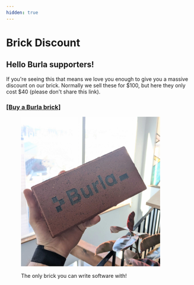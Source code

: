```yaml
---
hidden: true
---
```


# Brick Discount

## Hello Burla supporters!

If you're seeing this that means we love you enough to give you a massive discount on our brick. Normally we sell these for $100, but here they only cost $40 (please don't share this link).

### [\[Buy a Burla brick\]](https://buy.stripe.com/8wM7txdFfeYs2ByfYZ)

<div align="left"><figure><img src=".gitbook/assets/PXL_20250311_184440369.jpg" alt="" width="375"><figcaption><p>The only brick you can write software with!</p></figcaption></figure></div>





